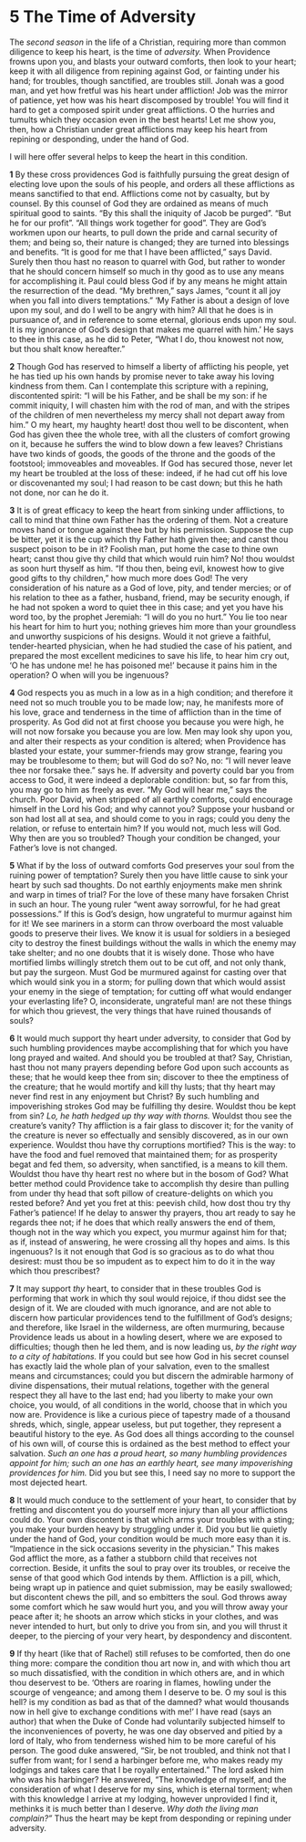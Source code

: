 # 5 The Time of Adversity

The *second season* in the life of a Christian, requiring more than common diligence to keep his heart, is the time of *adversity.* When Providence frowns upon you, and blasts your outward comforts, then look to your heart; keep it with all diligence from repining against God, or fainting under his hand; for troubles, though sanctified, are troubles still. Jonah was a good man, and yet how fretful was his heart under affliction! Job was the mirror of patience, yet how was his heart discomposed by trouble! You will find it hard to get a composed spirit under great afflictions. O the hurries and tumults which they occasion even in the best hearts! Let me show you, then, how a Christian under great afflictions may keep his heart from repining or desponding, under the hand of God.

I will here offer several helps to keep the heart in this condition.

**1** By these cross providences God is faithfully pursuing the great design of electing love upon the souls of his people, and orders all these afflictions as means sanctified to that end. Afflictions come not by casualty, but by counsel. By this counsel of God they are ordained as means of much spiritual good to saints. “By this shall the iniquity of Jacob be purged”. “But he for our profit”. “All things work together for good”. They are God’s workmen upon our hearts, to pull down the pride and carnal security of them; and being so, their nature is changed; they are turned into blessings and benefits. “It is good for me that I have been afflicted,” says David. Surely then thou hast no reason to quarrel with God, but rather to wonder that he should concern himself so much in thy good as to use any means for accomplishing it. Paul could bless God if by any means he might attain the resurrection of the dead. “My brethren,” says James, “count it all joy when you fall into divers temptations.” ‘My Father is about a design of love upon my soul, and do I well to be angry with him? All that he does is in pursuance of, and in reference to some eternal, glorious ends upon my soul. It is my ignorance of God’s design that makes me quarrel with him.’ He says to thee in this case, as he did to Peter, “What I do, thou knowest not now, but thou shalt know hereafter.”

**2** Though God has reserved to himself a liberty of afflicting his people, yet he has tied up his own hands by promise never to take away his loving kindness from them. Can I contemplate this scripture with a repining, discontented spirit: “I will be his Father, and be shall be my son: if he commit iniquity, I will chasten him with the rod of man, and with the stripes of the children of men nevertheless my mercy shall not depart away from him.” O my heart, my haughty heart! dost thou well to be discontent, when God has given thee the whole tree, with all the clusters of comfort growing on it, because he suffers the wind to blow down a few leaves? Christians have two kinds of goods, the goods of the throne and the goods of the footstool; immoveables and moveables. If God has secured those, never let my heart be troubled at the loss of these: indeed, if he had cut off his love or discovenanted my soul; I had reason to be cast down; but this he hath not done, nor can he do it.

**3** It is of great efficacy to keep the heart from sinking under afflictions, to call to mind that thine own Father has the ordering of them. Not a creature moves hand or tongue against thee but by his permission. Suppose the cup be bitter, yet it is the cup which thy Father hath given thee; and canst thou suspect poison to be in it? Foolish man, put home the case to thine own heart; canst thou give thy child that which would ruin him? No! thou wouldst as soon hurt thyself as him. “If thou then, being evil, knowest how to give good gifts to thy children,” how much more does God! The very consideration of his nature as a God of love, pity, and tender mercies; or of his relation to thee as a father, husband, friend, may be security enough, if he had not spoken a word to quiet thee in this case; and yet you have his word too, by the prophet Jeremiah: “I will do you no hurt.” You lie too near his heart for him to hurt you; nothing grieves him more than your groundless and unworthy suspicions of his designs. Would it not grieve a faithful, tender-hearted physician, when he had studied the case of his patient, and prepared the most excellent medicines to save his life, to hear him cry out, ‘O he has undone me! he has poisoned me!’ because it pains him in the operation? O when will you be ingenuous?

**4** God respects you as much in a low as in a high condition; and therefore it need not so much trouble you to be made low; nay, he manifests more of his love, grace and tenderness in the time of affliction than in the time of prosperity. As God did not at first choose you because you were high, he will not now forsake you because you are low. Men may look shy upon you, and alter their respects as your condition is altered; when Providence has blasted your estate, your summer-friends may grow strange, fearing you may be troublesome to them; but will God do so? No, no: “I will never leave thee nor forsake thee.” says he. If adversity and poverty could bar you from access to God, it were indeed a deplorable condition: but, so far from this, you may go to him as freely as ever. “My God will hear me,” says the church. Poor David, when stripped of all earthly comforts, could encourage himself in the Lord his God; and why cannot you? Suppose your husband or son had lost all at sea, and should come to you in rags; could you deny the relation, or refuse to entertain him? If you would not, much less will God. Why then are you so troubled? Though your condition be changed, your Father’s love is not changed.

**5** What if by the loss of outward comforts God preserves your soul from the ruining power of temptation? Surely then you have little cause to sink your heart by such sad thoughts. Do not earthly enjoyments make men shrink and warp in times of trial? For the love of these many have forsaken Christ in such an hour. The young ruler “went away sorrowful, for he had great possessions.” If this is God’s design, how ungrateful to murmur against him for it! We see mariners in a storm can throw overboard the most valuable goods to preserve their lives. We know it is usual for soldiers in a besieged city to destroy the finest buildings without the walls in which the enemy may take shelter; and no one doubts that it is wisely done. Those who have mortified limbs willingly stretch them out to be cut off, and not only thank, but pay the surgeon. Must God be murmured against for casting over that which would sink you in a storm; for pulling down that which would assist your enemy in the siege of temptation; for cutting off what would endanger your everlasting life? O, inconsiderate, ungrateful man! are not these things for which thou grievest, the very things that have ruined thousands of souls?

**6** It would much support thy heart under adversity, to consider that God by such humbling providences maybe accomplishing that for which you have long prayed and waited. And should you be troubled at that? Say, Christian, hast thou not many prayers depending before God upon such accounts as these; that he would keep thee from sin; discover to thee the emptiness of the creature; that he would mortify and kill thy lusts; that thy heart may never find rest in any enjoyment but Christ? By such humbling and impoverishing strokes God may be fulfilling thy desire. Wouldst thou be kept from sin? *Lo, he hath hedged up thy way with thorns.* Wouldst thou see the creature’s vanity? Thy affliction is a fair glass to discover it; for the vanity of the creature is never so effectually and sensibly discovered, as in our own experience. Wouldst thou have thy corruptions mortified? This is the way: to have the food and fuel removed that maintained them; for as prosperity begat and fed them, so adversity, when sanctified, is a means to kill them. Wouldst thou have thy heart rest no where but in the bosom of God? What better method could Providence take to accomplish thy desire than pulling from under thy head that soft pillow of creature-delights on which you rested before? And yet you fret at this: peevish child, how dost thou try thy Father’s patience! If he delay to answer thy prayers, thou art ready to say he regards thee not; if he does that which really answers the end of them, though not in the way which you expect, you murmur against him for that; as if, instead of answering, he were crossing all thy hopes and aims. Is this ingenuous? Is it not enough that God is so gracious as to do what thou desirest: must thou be so impudent as to expect him to do it in the way which thou prescribest?

**7** It may support *thy* heart, to consider that in these troubles God is performing that work in which thy soul would rejoice, if thou didst see the design of it. We are clouded with much ignorance, and are not able to discern how particular providences tend to the fulfillment of God’s designs; and therefore, like Israel in the wilderness, are often murmuring, because Providence leads us about in a howling desert, where we are exposed to difficulties; though then he led them, and is now leading us, *by the right way to a city of habitations.* If you could but see how God in his secret counsel has exactly laid the whole plan of your salvation, even to the smallest means and circumstances; could you but discern the admirable harmony of divine dispensations, their mutual relations, together with the general respect they all have to the last end; had you liberty to make your own choice, you would, of all conditions in the world, choose that in which you now are. Providence is like a curious piece of tapestry made of a thousand shreds, which, single, appear useless, but put together, they represent a beautiful history to the eye. As God does all things according to the counsel of his own will, of course this is ordained as the best method to effect your salvation. *Such an one has a proud heart, so many humbling providences appoint for him; such an one has an earthly heart, see many impoverishing providences for him.* Did you but see this, I need say no more to support the most dejected heart.

**8** It would much conduce to the settlement of your heart, to consider that by fretting and discontent you do yourself more injury than all your afflictions could do. Your own discontent is that which arms your troubles with a sting; you make your burden heavy by struggling under it. Did you but lie quietly under the hand of God, your condition would be much more easy than it is. “Impatience in the sick occasions severity in the physician.” This makes God afflict the more, as a father a stubborn child that receives not correction. Beside, it unfits the soul to pray over its troubles, or receive the sense of that good which God intends by them. Affliction is a pill, which, being wrapt up in patience and quiet submission, may be easily swallowed; but discontent chews the pill, and so embitters the soul. God throws away some comfort which he saw would hurt you, and you will throw away your peace after it; he shoots an arrow which sticks in your clothes, and was never intended to hurt, but only to drive you from sin, and you will thrust it deeper, to the piercing of your very heart, by despondency and discontent.

**9** If thy heart (like that of Rachel) still refuses to be comforted, then do one thing more: compare the condition thou art now in, and with which thou art so much dissatisfied, with the condition in which others are, and in which thou deservest to be. ‘Others are roaring in flames, howling under the scourge of vengeance; and among them I deserve to be. O my soul is this hell? is my condition as bad as that of the damned? what would thousands now in hell give to exchange conditions with me!’ I have read (says an author) that when the Duke of Conde had voluntarily subjected himself to the inconveniences of poverty, he was one day observed and pitied by a lord of Italy, who from tenderness wished him to be more careful of his person. The good duke answered, “Sir, be not troubled, and think not that I suffer from want; for I send a harbinger before me, who makes ready my lodgings and takes care that I be royally entertained.” The lord asked him who was his harbinger? He answered, “The knowledge of myself, and the consideration of what I deserve for my sins, which is eternal torment; when with this knowledge I arrive at my lodging, however unprovided I find it, methinks it is much better than I deserve. *Why doth the living man complain?”* Thus the heart may be kept from desponding or repining under adversity.